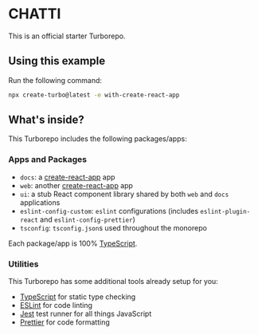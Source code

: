 # CHATTI

This is an official starter Turborepo.

## Using this example

Run the following command:

```sh
npx create-turbo@latest -e with-create-react-app
```

## What's inside?

This Turborepo includes the following packages/apps:

### Apps and Packages

- `docs`: a [create-react-app](https://create-react-app.dev) app
- `web`: another [create-react-app](https://create-react-app.dev) app
- `ui`: a stub React component library shared by both `web` and `docs` applications
- `eslint-config-custom`: `eslint` configurations (includes `eslint-plugin-react` and `eslint-config-prettier`)
- `tsconfig`: `tsconfig.json`s used throughout the monorepo

Each package/app is 100% [TypeScript](https://www.typescriptlang.org/).

### Utilities

This Turborepo has some additional tools already setup for you:

- [TypeScript](https://www.typescriptlang.org/) for static type checking
- [ESLint](https://eslint.org/) for code linting
- [Jest](https://jestjs.io) test runner for all things JavaScript
- [Prettier](https://prettier.io) for code formatting